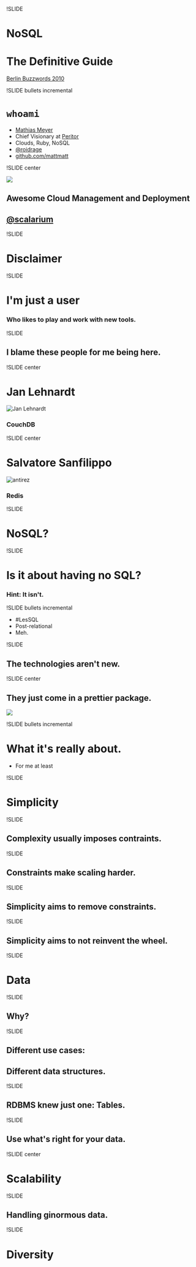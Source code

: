!SLIDE

# NoSQL #
# The Definitive Guide #

<p class="caption"><a href="http://berlinbuzzwords.de">Berlin Buzzwords 2010</a></p>

!SLIDE bullets incremental

# `whoami` #

* [Mathias Meyer](http://www.paperplanes.de)
* Chief Visionary at [Peritor](http://www.peritor.com)
* Clouds, Ruby, NoSQL
* [@roidrage](http://twitter.com/roidrage)
* [github.com/mattmatt](http://github.com/mattmatt)

!SLIDE center

<a href="http://scalarium.com"><img src="scalarium.png" id="scalarium_logo"/></a>

## Awesome Cloud Management and Deployment ##
## [@scalarium](http://twitter.com/scalarium)

!SLIDE

# Disclaimer #

!SLIDE

# I'm just a user #
### Who likes to play and work with new tools. ###

!SLIDE

## I blame these people for me being here. ##

!SLIDE center

# Jan Lehnardt #
![Jan Lehnardt](jan_lehnardt.jpg)  

### CouchDB ###

!SLIDE center

# Salvatore Sanfilippo #
![antirez](antirez.png)  

### Redis ###

!SLIDE

# NoSQL? #

!SLIDE

# Is it about having no SQL? #
### Hint: It isn't. ###

!SLIDE bullets incremental

* \#LesSQL
* Post-relational
* Meh.

!SLIDE

## The technologies aren't new. ##

!SLIDE center

## They just come in a prettier package. ##

<a href="http://www.flickr.com/photos/jek-a-go-go/2449432857/"><img src="pretty_package.jpg"/></a>

!SLIDE bullets incremental

# What it's really about. #
* For me at least

!SLIDE

# Simplicity #

!SLIDE

## Complexity usually imposes contraints. ##

!SLIDE

## Constraints make scaling harder. ##

!SLIDE

## Simplicity aims to remove constraints. ##

!SLIDE

## Simplicity aims to not reinvent the wheel. ##

!SLIDE

# Data #

!SLIDE

## Why? ##

!SLIDE

## Different use cases: ##
## Different data structures. ##

!SLIDE

## RDBMS knew just one: Tables. ##

!SLIDE

## Use what's right for your data. ##

!SLIDE center

# Scalability #

!SLIDE

## Handling ginormous data. ##

!SLIDE

# Diversity #
